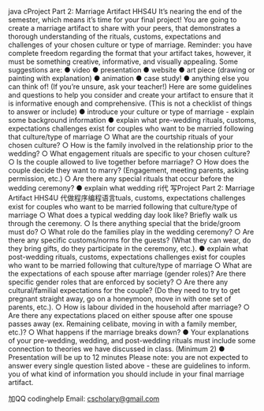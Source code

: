 java cProject Part 2: Marriage Artifact HHS4U It’s nearing the end of the semester, which means it’s time for your final project! You are going to create a marriage artifact to share with your peers, that demonstrates a thorough understanding of the rituals, customs, expectations and challenges of your chosen culture or type of marriage. Reminder: you have complete freedom regarding the format that your artifact takes, however, it must be something creative, informative, and visually appealing. Some suggestions are: ● video ● presentation ● website ● art piece (drawing or painting with explanation) ● animation ● case study! ● anything else you can think of! (If you’re unsure, ask your teacher!) Here are some guidelines and questions to help you consider and create your artifact to ensure that it is informative enough and comprehensive. (This is not a checklist of things to answer or include) ● introduce your culture or type of marriage - explain some background information ● explain what pre-wedding rituals, customs, expectations challenges exist for couples who want to be married following that culture/type of marriage ○ What are the courtship rituals of your chosen culture? ○ How is the family involved in the relationship prior to the wedding? ○ What engagement rituals are specific to your chosen culture? ○ Is the couple allowed to live together before marriage? ○ How does the couple decide they want to marry? (Engagement, meeting parents, asking permission, etc.) ○ Are there any special rituals that occur before the wedding ceremony? ● explain what wedding ri代 写Project Part 2: Marriage Artifact HHS4U 代做程序编程语言tuals, customs, expectations challenges exist for couples who want to be married following that culture/type of marriage ○ What does a typical wedding day look like? Briefly walk us through the ceremony. ○ Is there anything special that the bride/groom must do? ○ What role do the families play in the wedding ceremony? ○ Are there any specific customs/norms for the guests? (What they can wear, do they bring gifts, do they participate in the ceremony, etc.). ● explain what post-wedding rituals, customs, expectations challenges exist for couples who want to be married following that culture/type of marriage ○ What are the expectations of each spouse after marriage (gender roles)? Are there specific gender roles that are enforced by society? ○ Are there any cultural/familial expectations for the couple? (Do they need to try to get pregnant straight away, go on a honeymoon, move in with one set of parents, etc.). ○ How is labour divided in the household after marriage? ○ Are there any expectations placed on either spouse after one spouse passes away (ex. Remaining celibate, moving in with a family member, etc.)? ○ What happens if the marriage breaks down? ● Your explanations of your pre-wedding, wedding, and post-wedding rituals must include some connection to theories we have discussed in class. (Minimum 2) ● Presentation will be up to 12 minutes Please note: you are not expected to answer every single question listed above - these are guidelines to inform. you of what kind of information you should include in your final marriage artifact.

加QQ codinghelp Email: cscholary@gmail.com

